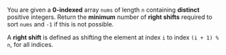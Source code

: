 You are given a **0-indexed** array `nums` of length `n` containing **distinct** positive integers. Return the **minimum** number of **right shifts** required to sort `nums` and `-1` if this is not possible.

A **right shift** is defined as shifting the element at index `i` to index `(i + 1) % n`, for all indices.